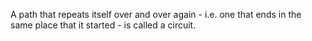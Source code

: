 A path that repeats itself over and over again - i.e. one that ends in
the same place that it started - is called a circuit.
